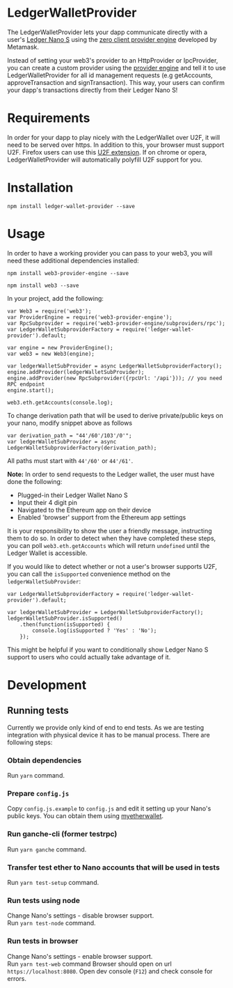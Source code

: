 # LedgerWalletProvider

The LedgerWalletProvider lets your dapp communicate directly with a user's [Ledger Nano S](https://www.ledgerwallet.com/products/ledger-nano-s) using the [zero client provider engine](https://github.com/MetaMask/provider-engine) developed by Metamask.

Instead of setting your web3's provider to an HttpProvider or IpcProvider, you can create a custom provider using the [provider engine](https://github.com/MetaMask/provider-engine) and tell it to use LedgerWalletProvider for all id management requests (e.g getAccounts, approveTransaction and signTransaction). This way, your users can confirm your dapp's transactions directly from their Ledger Nano S!

# Requirements

In order for your dapp to play nicely with the LedgerWallet over U2F, it will need to be served over https. In addition to this, your browser must support U2F. Firefox users can use this [U2F extension](https://addons.mozilla.org/en-US/firefox/addon/u2f-support-add-on/). If on chrome or opera, LedgerWalletProvider will automatically polyfill U2F support for you.

# Installation

```
npm install ledger-wallet-provider --save
```

# Usage

In order to have a working provider you can pass to your web3, you will need these additional dependencies installed:

```
npm install web3-provider-engine --save
```
```
npm install web3 --save
```

In your project, add the following:

```
var Web3 = require('web3');
var ProviderEngine = require('web3-provider-engine');
var RpcSubprovider = require('web3-provider-engine/subproviders/rpc');
var LedgerWalletSubproviderFactory = require('ledger-wallet-provider').default;

var engine = new ProviderEngine();
var web3 = new Web3(engine);

var ledgerWalletSubProvider = async LedgerWalletSubproviderFactory();
engine.addProvider(ledgerWalletSubProvider);
engine.addProvider(new RpcSubprovider({rpcUrl: '/api'})); // you need RPC endpoint
engine.start();

web3.eth.getAccounts(console.log);
```

To change derivation path that will be used to derive private/public keys on your nano, modify snippet above as follows

```
var derivation_path = "44'/60'/103'/0'";
var ledgerWalletSubProvider = async LedgerWalletSubproviderFactory(derivation_path);
```

All paths must start with `44'/60'` or `44'/61'`.

**Note:** In order to send requests to the Ledger wallet, the user must have done the following:
- Plugged-in their Ledger Wallet Nano S
- Input their 4 digit pin
- Navigated to the Ethereum app on their device
- Enabled 'browser' support from the Ethereum app settings

It is your responsibility to show the user a friendly message, instructing them to do so. In order to detect when they have completed these steps, you can poll `web3.eth.getAccounts` which will return `undefined` until the Ledger Wallet is accessible.

If you would like to detect whether or not a user's browser supports U2F, you can call the `isSupported` convenience method on the `ledgerWalletSubProvider`:

```
var LedgerWalletSubproviderFactory = require('ledger-wallet-provider').default;

var ledgerWalletSubProvider = LedgerWalletSubproviderFactory();
ledgerWalletSubProvider.isSupported()
    .then(function(isSupported) {
        console.log(isSupported ? 'Yes' : 'No');
    });
```

This might be helpful if you want to conditionally show Ledger Nano S support to users who could actually take advantage of it.

# Development
## Running tests
Currently we provide only kind of end to end tests. As we are testing integration with physical device it has to be manual process.
There are following steps:
### Obtain dependencies
Run `yarn` command.
### Prepare `config.js`
Copy `config.js.example` to `config.js` and edit it setting up your Nano's public keys. You can obtain them using [myetherwallet](https://www.myetherwallet.com/).
### Run ganche-cli (former testrpc)
Run `yarn ganche` command.
### Transfer test ether to Nano accounts that will be used in tests
Run `yarn test-setup` command.
### Run tests using node
Change Nano's settings - disable browser support.  
Run `yarn test-node` command.
### Run tests in browser
Change Nano's settings - enable browser support.  
Run `yarn test-web` command
Browser should open on url `https://localhost:8080`. Open dev console (`F12`) and check console for errors.
